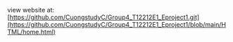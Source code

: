view website at:
[https://github.com/CuongstudyC/Group4_T12212E1_Eproject1.git](https://github.com/CuongstudyC/Group4_T12212E1_Eproject1/blob/main/HTML/home.html)
